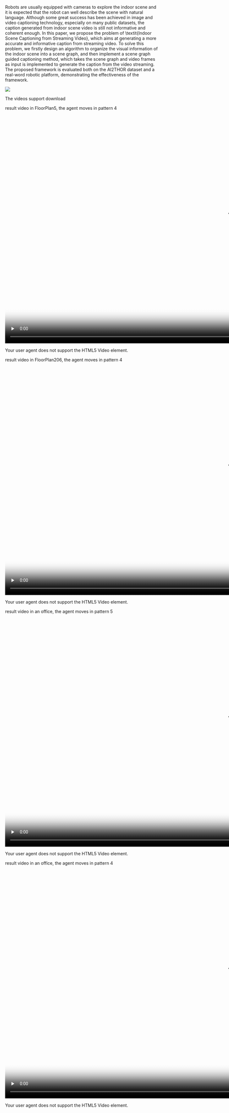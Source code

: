 

Robots are usually equipped with cameras to explore the indoor scene and it is expected that the robot can well describe the scene with natural language. Although some great success has been achieved in image and video captioning technology, especially on many public datasets, the caption generated from indoor scene video is still not informative and coherent enough. In this paper, we propose the problem of \textit{Indoor Scene Captioning from Streaming Video}, which aims at generating a more accurate and informative caption from streaming video. To solve this problem, we firstly design an algorithm to organize the visual information of the indoor scene into a scene graph, and then implement a scene graph guided captioning method, which takes the scene graph and video frames as input is implemented to generate the caption from the video streaming. The proposed framework is evaluated both on the AI2THOR dataset and a real-word robotic platform, demonstrating the effectiveness of the framework.

<img src="framework.png" />

The videos support download

result video in FloorPlan5, the agent moves in pattern 4
<video id="video" controls="controls" preload="none" width="1440" height="760" poster='FP5_p4.png'>
      <source id="mp4" src="FP5_p4_1.mp4" type="video/mp4">
      <p>Your user agent does not support the HTML5 Video element.</p>
</video>

result video in FloorPlan206, the agent moves in pattern 4
<video id="video" controls="controls" preload="none" width="1440" height="760" poster='FP206_p4.png'>
      <source id="mp4" src="FP206_p4_1.mp4" type="video/mp4">
      <p>Your user agent does not support the HTML5 Video element.</p>
</video>

result video in an office, the agent moves in pattern 5
<video id="video" controls="controls" preload="none" width="1440" height="760" poster='office_b1_p5.png'>
      <source id="mp4" src="office_b1_p5_1.mp4" type="video/mp4">
      <p>Your user agent does not support the HTML5 Video element.</p>
</video>

result video in an office, the agent moves in pattern 4
<video id="video" controls="controls" preload="none" width="1440" height="760" poster='s1_b2_p4.png'>
      <source id="mp4" src="s1_b2_p4_1.mp4" type="video/mp4">
      <p>Your user agent does not support the HTML5 Video element.</p>
</video>



